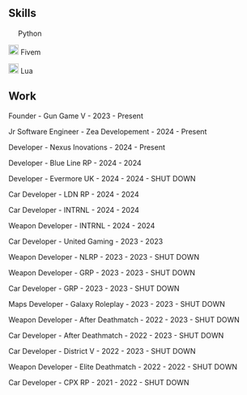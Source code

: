 ## Skills

<img width="15" src="https://external-content.duckduckgo.com/iu/?u=https%3A%2F%2Flogos-download.com%2Fwp-content%2Fuploads%2F2016%2F10%2FPython_logo_icon.png&f=1&nofb=1" /> Python

<img width="20" src="https://img.icons8.com/color/512/fivem.png" /> Fivem

<img width="20" src="https://upload.wikimedia.org/wikipedia/commons/c/cf/Lua-Logo.svg" /> Lua

## Work

Founder - Gun Game V - 2023 - Present

Jr Software Engineer - Zea Developement - 2024 - Present

Developer - Nexus Inovations - 2024 - Present

Developer - Blue Line RP - 2024 - 2024

Developer - Evermore UK - 2024 - 2024 - SHUT DOWN

Car Developer - LDN RP - 2024 - 2024

Car Developer - INTRNL - 2024 - 2024

Weapon Developer - INTRNL - 2024 - 2024

Car Developer - United Gaming - 2023 - 2023

Weapon Developer - NLRP - 2023 - 2023 - SHUT DOWN

Weapon Developer - GRP - 2023 - 2023 - SHUT DOWN

Car Developer - GRP - 2023 - 2023 - SHUT DOWN

Maps Developer - Galaxy Roleplay - 2023 - 2023 - SHUT DOWN

Weapon Developer - After Deathmatch - 2022 - 2023 - SHUT DOWN

Car Developer - After Deathmatch - 2022 - 2023 - SHUT DOWN

Car Developer - District V - 2022 - 2023 - SHUT DOWN

Weapon Developer - Elite Deathmatch - 2022 - 2022 - SHUT DOWN

Car Developer - CPX RP - 2021 - 2022 - SHUT DOWN
